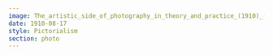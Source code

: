 ```yaml
---
image: The_artistic_side_of_photography_in_theory_and_practice_(1910)_(14801898693).jpg
date: 1910-08-17
style: Pictorialism
section: photo
---
```

